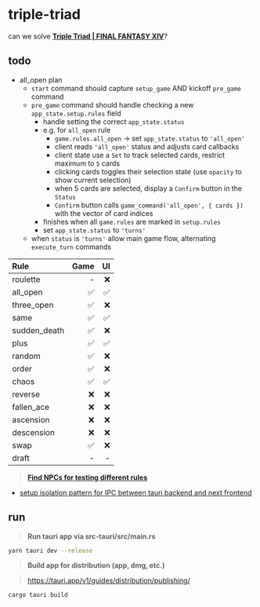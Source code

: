 # triple-triad
can we solve **[Triple Triad | FINAL FANTASY XIV](https://na.finalfantasyxiv.com/lodestone/playguide/contentsguide/goldsaucer/tripletriad/)**?


## todo

- all_open plan
  - `start` command should capture `setup_game` AND kickoff `pre_game` command
  - `pre_game` command should handle checking a new `app_state.setup.rules` field
    - handle setting the correct `app_state.status`
    - e.g. for `all_open` rule
      - `game.rules.all_open` -> set `app_state.status` to `'all_open'`
      - client reads `'all_open'` status and adjusts card callbacks
      - client state use a `Set` to track selected cards, restrict maximum to `5` cards
      - clicking cards toggles their selection state (use `opacity` to show current selection)
      - when 5 cards are selected, display a `Confirm` button in the `Status`
      - `Confirm` button calls `game_command('all_open', { cards })` with the vector of card indices
    - finishes when all `game.rules` are marked in `setup.rules`
    - set `app_state.status` to `'turns'`
  - when `status` is `'turns'` allow main game flow, alternating `execute_turn` commands


| Rule         | Game | UI   |
| :---         | ---: | ---: |
| roulette     | -    | ❌   |
| all_open     | ✅   | ✅   |
| three_open   | ✅   | ❌   |
| same         | ✅   | ✅   |
| sudden_death | ✅   | ❌   |
| plus         | ✅   | ✅   |
| random       | ✅   | ❌   |
| order        | ✅   | ❌   |
| chaos        | ✅   | ✅   |
| reverse      | ❌   | ❌   |
| fallen_ace   | ❌   | ❌   |
| ascension    | ❌   | ❌   |
| descension   | ❌   | ❌   |
| swap         | ✅   | ❌   |
| draft        | -    | -    |

> **[Find NPCs for testing different rules](https://arrtripletriad.com/en/npcs)**

- [setup isolation pattern for IPC between tauri backend and next frontend](https://tauri.app/v1/references/architecture/inter-process-communication/isolation)


## run

> **Run tauri app via src-tauri/src/main.rs**
```sh
yarn tauri dev --release
```


> **Build app for distribution (app, dmg, etc.)**

> https://tauri.app/v1/guides/distribution/publishing/

```sh
cargo tauri build
```
